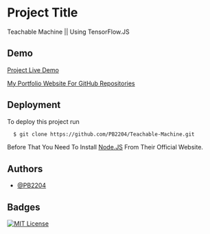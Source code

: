
# Project Title
Teachable Machine || Using TensorFlow.JS


## Demo
[Project Live Demo](https://pb2204.github.io/Teachable-Machine/)

[My Portfolio Website For GitHub Repositories](https://pb2204.github.io)
## Deployment

To deploy this project run

```bash
  $ git clone https://github.com/PB2204/Teachable-Machine.git
```

Before That You Need To Install  [Node.JS](https://nodejs.org/en/download) From Their Official Website.


## Authors

- [@PB2204](https://www.github.com/PB2204)


## Badges
[![MIT License](https://img.shields.io/badge/License-MIT-green.svg)](https://github.com/PB2204/Teachable-Machine/blob/main/LICENSE)

